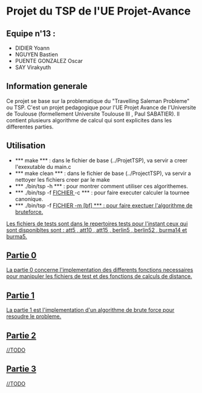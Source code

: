 # Projet du TSP de l'UE Projet-Avance 

## Equipe n'13 : 

- DIDIER Yoann
- NGUYEN Bastien
- PUENTE GONZALEZ Oscar
- SAY Virakyuth

## Information generale 

Ce projet se base sur la problematique du "Travelling Saleman Probleme" ou TSP. C'est un projet pedagogique pour l'UE Projet Avance de l'Universite de Toulouse (formellement Universite Toulouse III , Paul SABATIER). Il contient plusieurs algorithme de calcul qui sont explicites dans les differentes parties.

## Utilisation 

- *** make *** : dans le fichier de base (../ProjetTSP), va servir a creer l'exexutable du main.c
- *** make clean *** : dans le fichier de base (../ProjectTSP), va servir a nettoyer les fichiers creer par le make
- *** ./bin/tsp -h *** : pour montrer comment utiliser ces algorithemes.
- *** ./bin/tsp -f <u> FICHIER </u> -c *** : pour faire executer calculer la tournee canonique.
- *** ./bin/tsp -f <u> FICHIER <u> -m [bf] *** : pour faire exectuer l'algorithme de bruteforce.

Les fichiers de tests sont dans le repertoires tests pour l'instant ceux qui sont disponibltes sont : att5 , att10 , att15 , berlin5 , berlin52 , burma14 et burma5.

## Partie 0 

La partie 0 concerne l'implementation des differents fonctions necessaires pour manipuler les fichiers de test et des fonctions de calculs de distance. 

## Partie 1

La partie 1 est l'implementation d'un algorithme de brute force pour resoudre le probleme.
## Partie 2 
//TODO 
## Partie 3 
//TODO  
